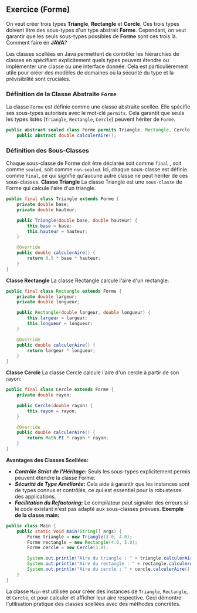 ## Exercice (Forme)

On veut créer trois types **Triangle**, **Rectangle** et **Cercle**. Ces trois types doivent être des sous-types d'un type abstrait **Forme**. Cependant, on veut garantir que les seuls sous-types possibles de **Forme** sont ces trois là. Comment faire en **JAVA**?

Les classes scellées en Java permettent de contrôler les hiérarchies de classes en spécifiant explicitement quels types peuvent étendre ou implémenter une classe ou une interface donnée. Cela est particulièrement utile pour créer des modèles de domaines où la sécurité du type et la prévisibilité sont cruciales.

### Définition de la Classe Abstraite `Forme`

La classe `Forme` est définie comme une classe abstraite scellée. Elle spécifie ses sous-types autorisés avec le mot-clé `permits`. Cela garantit que seuls les types listés (`Triangle`, `Rectangle`, `Cercle`) peuvent hériter de `Forme`.

```java
public abstract sealed class Forme permits Triangle, Rectangle, Cercle {
    public abstract double calculerAire();
```
### Définition des Sous-Classes
Chaque sous-classe de Forme doit être déclarée soit comme `final` , soit comme `sealed`, soit comme `non-sealed`. Ici, chaque sous-classe est définie comme `final`, ce qui signifie qu'aucune autre classe ne peut hériter de ces sous-classes.
**Classe Triangle**
La classe Triangle est une `sous-classe` de Forme qui calcule l'aire d'un triangle.
```java
public final class Triangle extends Forme {
    private double base;
    private double hauteur;

    public Triangle(double base, double hauteur) {
        this.base = base;
        this.hauteur = hauteur;
    }

    @Override
    public double calculerAire() {
        return 0.5 * base * hauteur;
    }
}
```
**Classe Rectangle**
La classe Rectangle calcule l'aire d'un rectangle:
```java
public final class Rectangle extends Forme {
    private double largeur;
    private double longueur;

    public Rectangle(double largeur, double longueur) {
        this.largeur = largeur;
        this.longueur = longueur;
    }

    @Override
    public double calculerAire() {
        return largeur * longueur;
    }
}
```
**Classe Cercle**
La classe Cercle calcule l'aire d'un cercle à partir de son rayon:
```java
public final class Cercle extends Forme {
    private double rayon;

    public Cercle(double rayon) {
        this.rayon = rayon;
    }

    @Override
    public double calculerAire() {
        return Math.PI * rayon * rayon;
    }
}
```
**Avantages des Classes Scellées:**
- ***Contrôle Strict de l'Héritage:*** Seuls les sous-types explicitement permis peuvent étendre la classe Forme.
- ***Sécurité de Type Améliorée:*** Cela aide à garantir que les instances sont de types connus et contrôlés, ce qui est essentiel pour la robustesse des applications.
- ***Facilitation du Refactoring:*** Le compilateur peut signaler des erreurs si le code existant n'est pas adapté aux sous-classes prévues.
**Exemple de la classe main:**
```java
public class Main {
    public static void main(String[] args) {
        Forme triangle = new Triangle(3.0, 4.0);
        Forme rectangle = new Rectangle(4.0, 5.0);
        Forme cercle = new Cercle(3.0);

        System.out.println("Aire du triangle : " + triangle.calculerAire());
        System.out.println("Aire du rectangle : " + rectangle.calculerAire());
        System.out.println("Aire du cercle : " + cercle.calculerAire());
    }
}
```
La classe `Main` est utilisée pour créer des instances de `Triangle`, `Rectangle`, et `Cercle`, et pour calculer et afficher leur aire respective. Ceci démontre l'utilisation pratique des classes scellées avec des méthodes concrètes.
